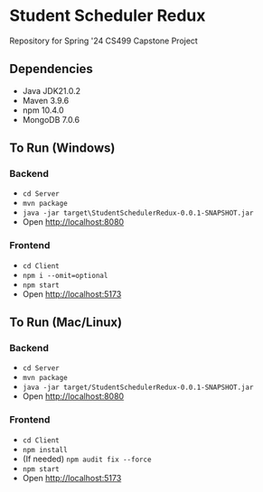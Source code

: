 # Student Scheduler Redux
Repository for Spring '24 CS499 Capstone Project 

## Dependencies
- Java JDK21.0.2
- Maven 3.9.6
- npm 10.4.0
- MongoDB 7.0.6

## To Run (Windows)
### Backend
- `cd Server`
- `mvn package`
- `java -jar target\StudentSchedulerRedux-0.0.1-SNAPSHOT.jar`
- Open [http://localhost:8080](http://localhost:8080)

### Frontend
- `cd Client`
- `npm i --omit=optional`
- `npm start`
- Open [http://localhost:5173](http://localhost:5173)

## To Run (Mac/Linux)
### Backend
- `cd Server`
- `mvn package`
- `java -jar target/StudentSchedulerRedux-0.0.1-SNAPSHOT.jar`
- Open [http://localhost:8080](http://localhost:8080)

### Frontend
-  `cd Client`
- `npm install`
- (If needed) `npm audit fix --force`
- `npm start`
- Open [http://localhost:5173](http://localhost:5173)
